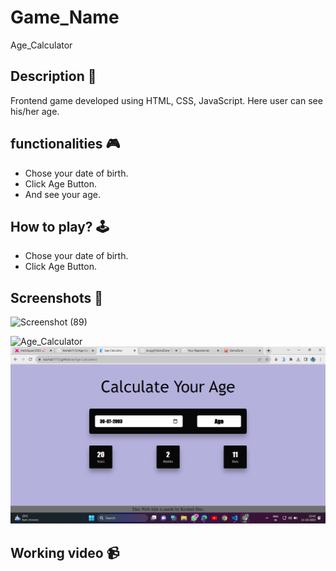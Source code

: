 # **Game_Name** 

Age_Calculator

## **Description 📃**
Frontend game developed using HTML, CSS, JavaScript. Here user can see his/her age.

## **functionalities 🎮**
- Chose your date of birth.
- Click Age Button.
- And see your age.

## **How to play? 🕹️**
- Chose your date of birth.
- Click Age Button.

## **Screenshots 📸**
![Screenshot (89)](https://github.com/kunjgit/GameZone/assets/110785343/2c2063f6-9582-41b9-89ad-b75a4fd4c52b)

![Age_Calculator](blob:https://keshab1113.github.io/c470e463-e4a7-4614-b6ee-6c8042a5b98c)
![image](../../assets/images/Age_Calculator.png)



## **Working video 📹**





